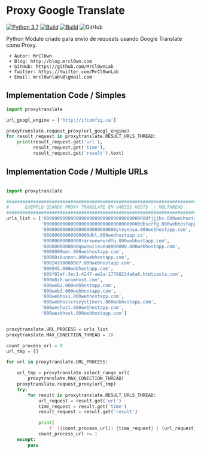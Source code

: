 # Proxy Google Translate
 
[![Python 3.7](https://img.shields.io/badge/python-3.7-yellow.svg)](https://www.python.org/)
[![Build](https://img.shields.io/badge/Supported_OS-Linux-orange.svg)]()
[![Build](https://img.shields.io/badge/Supported_OS-Mac-orange.svg)]()
![GitHub](https://img.shields.io/github/license/MrCl0wnLab/SenderMailgunPython?color=blue)

Python Module criado para envio de requests usando Google Translate como Proxy.

```
 + Autor: MrCl0wn
 + Blog: http://blog.mrcl0wn.com
 + GitHub: https://github.com/MrCl0wnLab
 + Twitter: https://twitter.com/MrCl0wnLab
 + Email: mrcl0wnlab\@\gmail.com
```

## Implementation Code / Simples
```python
import proxytranslate

url_googl_engine = ['http://ifconfig.ca']

proxytranslate.request_proxy(url_googl_engine)
for result_request in proxytranslate.RESULT_URLS_THREAD:
    print(result_request.get('url'),
          result_request.get('time'),
          result_request.get('result').text)
```
## Implementation Code / Multiple URLs
```python

import proxytranslate

#########################################################################
#      EXEMPLO USANDO PROXY TRANSLATE EM VARIOS HOSTS  / MULTHREAD      #
#########################################################################
urls_list = ['00000000000000000000000000000000000000dfjjjhv.000webhostapp.com',
             '000000000000000000000000000000000000dbscrfg.000webhostapp.com',
             '000000000000000000000000000yteyeuya.000webhostapp.com',
             '00000000000000000dhl.000webhostapp.co',
             '00000000000000rqrewewrwrdfq.000webhostapp.com',
             '0000000000000qowowiieueu0000000.000webhostapp.com',
             '0000000wer.000webhostapp.com',
             '00000skunnnn.000webhostapp.com',
             '00024390000067.000webhostapp.com',
             '000945.000webhostapp.com',
             '000f02ef-3ec1-4247-ae2a-17788214a6a0.htmlpasta.com',
             '000m8ih.wcomhost.com',
             '000web2.000webhostapp.com',
             '000web3.000webhostapp.com',
             '000webhos1.000webhostapp.com',
             '000webhostcrazystikers.000webhostapp.com',
             '000wechost.000webhostapp.com',
             '000wexbhost.000webhostapp.com']


proxytranslate.URL_PROCESS = urls_list
proxytranslate.MAX_CONECTION_THREAD = 20

count_process_url = 0
url_tmp = []

for url in proxytranslate.URL_PROCESS:

    url_tmp = proxytranslate.select_range_url(
        proxytranslate.MAX_CONECTION_THREAD)
    proxytranslate.request_proxy(url_tmp)
    try:
        for result in proxytranslate.RESULT_URLS_THREAD:
            url_request = result.get('url')
            time_request = result.get('time')
            result_request = result.get('result')

            print(
                f' [{count_process_url}] {time_request} | {url_request} | {result_request.status_code}')
            count_process_url += 1
    except:
        pass

```

